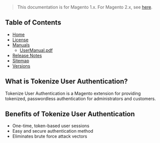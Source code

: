 <blockquote class="important">This documentation is for Magento 1.x. For Magento 2.x, see <a href="https://docs.nickolasburr.com/magento/extensions/2.x/tokenizeuserauthentication/latest/">here</a>.</blockquote>

## Table of Contents

- [Home](https://docs.nickolasburr.com/magento/extensions/1.x/tokenizeuserauthentication/latest/)
- [License](https://docs.nickolasburr.com/magento/extensions/1.x/tokenizeuserauthentication/LICENSE.txt)
- [Manuals](https://docs.nickolasburr.com/magento/extensions/1.x/tokenizeuserauthentication/manuals/)
    + [UserManual.pdf](https://docs.nickolasburr.com/magento/extensions/1.x/tokenizeuserauthentication/manuals/UserManual.pdf)
- [Release Notes](https://docs.nickolasburr.com/magento/extensions/1.x/tokenizeuserauthentication/RELEASE_NOTES.txt)
- [Sitemap](https://docs.nickolasburr.com/magento/extensions/1.x/tokenizeuserauthentication/latest/sitemap.xml)
- [Versions](https://docs.nickolasburr.com/magento/extensions/1.x/tokenizeuserauthentication/)

## What is Tokenize User Authentication?

Tokenize User Authentication is a Magento extension for providing tokenized, passwordless
authentication for administrators and customers.

## Benefits of Tokenize User Authentication

- One-time, token-based user sessions
- Easy and secure authentication method
- Eliminates brute force attack vectors
